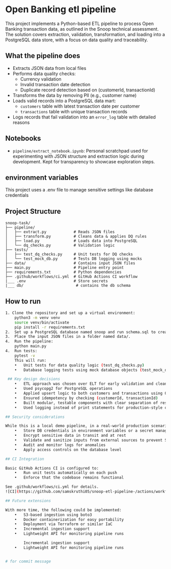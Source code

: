 #  Open Banking etl pipeline

This project implements a Python-based ETL pipeline to process Open Banking transaction data, as outlined in the Snoop technical assessment. The solution covers extraction, validation, transformation, and loading into a PostgreSQL data store, with a focus on data quality and traceability.

## What the pipeline does

- Extracts JSON data from local files
- Performs data quality checks:
  - Currency validation
  - Invalid transaction date detection
  - Duplicate record detection based on (customerId, transactionId)
- Transforms the data by removing PII (e.g., customer name)
- Loads valid records into a PostgreSQL data mart:
  - `customers` table with latest transaction date per customer
  - `transactions` table with unique transaction records
- Logs records that fail validation into an `error_log` table with detailed reasons

## Notebooks

- `pipeline/extract_notebook.ipynb`: Personal scratchpad used for experimenting with JSON structure and extraction logic during development. Kept for transparency to showcase exploration steps.

## environment variables
This project uses a .env file to manage sensitive settings like database credentials

## Project Structure

```
snoop-task/
├── pipeline/
│   ├── extract.py            # Reads JSON files
│   ├── transform.py          # Cleans data & applies DQ rules
│   ├── load.py               # Loads data into PostgreSQL
│   └── dq_checks.py          # Validation logic
├── tests/
│   ├── test_dq_checks.py     # Unit tests for DQ checks
│   └── test_mock_db.py       # Tests DB logging using mocks
├── data/                     # Contains input JSON files
├── main.py                   # Pipeline entry point
├── requirements.txt          # Python dependencies
├── .github/workflows/ci.yml  # GitHub Actions CI workflow
|___ .env                     # Store secrets
|___ db/                       # contains the db schema
```

## How to run

```bash
1. Clone the repository and set up a virtual environment:
    python3 -m venv venv
    source venv/bin/activate
    pip install -r requirements.txt
2.	Set up a PostgreSQL database named snoop and run schema.sql to create required tables.
3.	Place the input JSON files in a folder named data/.
4.	Run the pipeline:
    python main.py
4.  Run tests:
    pytest -v
    This will run:
	•	Unit tests for data quality logic (test_dq_checks.py)
	•	Database logging tests using mock database objects (test_mock_db.py)

 ## Key design decisions
	•	ETL approach was chosen over ELT for early validation and cleaner loading
	•	Used psycopg2 for PostgreSQL operations
	•	Applied upsert logic to both customers and transactions using ON CONFLICT
	•	Ensured idempotency by checking (customerId, transactionId)
	•	Built modular, testable components with clear separation of responsibilities
	•	Used logging instead of print statements for production-style observability

## Security considerations

While this is a local demo pipeline, in a real-world production scenario we would also:
	•	Store DB credentials in environment variables or a secret manager, not in source code
	•	Encrypt sensitive data in transit and at rest
	•	Validate and sanitize inputs from external sources to prevent SQL injection
	•	Audit and monitor logs for anomalies
	•	Apply access controls on the database level

## CI Integration

Basic GitHub Actions CI is configured to:
	•	Run unit tests automatically on each push
	•	Enforce that the codebase remains functional

See .github/workflows/ci.yml for details.
![CI](https://github.com/samskruthi05/snoop-etl-pipeline-/actions/workflows/ci.yml/badge.svg)

## Future extensions

With more time, the following could be implemented:
	•	S3-based ingestion using boto3
	•	Docker containerization for easy portability
	•	Deployment via Terraform or similar IaC
	•	Incremental ingestion support
	•	Lightweight API for monitoring pipeline runs

		Incremental ingestion support
	•	Lightweight API for monitoring pipeline runs


# for commit message



